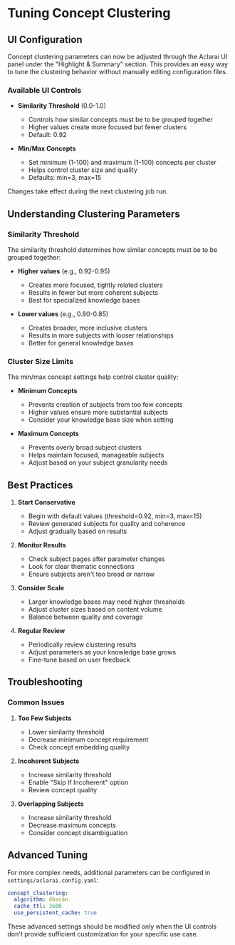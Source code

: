 # Tuning Concept Clustering

## UI Configuration
Concept clustering parameters can now be adjusted through the Aclarai UI panel under the "Highlight & Summary" section. This provides an easy way to tune the clustering behavior without manually editing configuration files.

### Available UI Controls
- **Similarity Threshold** (0.0-1.0)
  - Controls how similar concepts must be to be grouped together
  - Higher values create more focused but fewer clusters
  - Default: 0.92

- **Min/Max Concepts**
  - Set minimum (1-100) and maximum (1-100) concepts per cluster
  - Helps control cluster size and quality
  - Defaults: min=3, max=15

Changes take effect during the next clustering job run.

## Understanding Clustering Parameters

### Similarity Threshold
The similarity threshold determines how similar concepts must be to be grouped together:

- **Higher values** (e.g., 0.92-0.95)
  - Creates more focused, tightly related clusters
  - Results in fewer but more coherent subjects
  - Best for specialized knowledge bases

- **Lower values** (e.g., 0.80-0.85)
  - Creates broader, more inclusive clusters
  - Results in more subjects with looser relationships
  - Better for general knowledge bases

### Cluster Size Limits
The min/max concept settings help control cluster quality:

- **Minimum Concepts**
  - Prevents creation of subjects from too few concepts
  - Higher values ensure more substantial subjects
  - Consider your knowledge base size when setting

- **Maximum Concepts**
  - Prevents overly broad subject clusters
  - Helps maintain focused, manageable subjects
  - Adjust based on your subject granularity needs

## Best Practices

1. **Start Conservative**
   - Begin with default values (threshold=0.92, min=3, max=15)
   - Review generated subjects for quality and coherence
   - Adjust gradually based on results

2. **Monitor Results**
   - Check subject pages after parameter changes
   - Look for clear thematic connections
   - Ensure subjects aren't too broad or narrow

3. **Consider Scale**
   - Larger knowledge bases may need higher thresholds
   - Adjust cluster sizes based on content volume
   - Balance between quality and coverage

4. **Regular Review**
   - Periodically review clustering results
   - Adjust parameters as your knowledge base grows
   - Fine-tune based on user feedback

## Troubleshooting

### Common Issues

1. **Too Few Subjects**
   - Lower similarity threshold
   - Decrease minimum concept requirement
   - Check concept embedding quality

2. **Incoherent Subjects**
   - Increase similarity threshold
   - Enable "Skip If Incoherent" option
   - Review concept quality

3. **Overlapping Subjects**
   - Increase similarity threshold
   - Decrease maximum concepts
   - Consider concept disambiguation

## Advanced Tuning

For more complex needs, additional parameters can be configured in `settings/aclarai.config.yaml`:

```yaml
concept_clustering:
  algorithm: dbscan
  cache_ttl: 3600
  use_persistent_cache: true
```

These advanced settings should be modified only when the UI controls don't provide sufficient customization for your specific use case.

